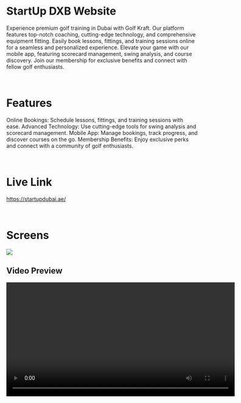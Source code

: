 # StartUp DXB Website
Experience premium golf training in Dubai with Golf Kraft. Our platform features top-notch coaching, cutting-edge technology, and comprehensive equipment fitting. Easily book lessons, fittings, and training sessions online for a seamless and personalized experience. Elevate your game with our mobile app, featuring scorecard management, swing analysis, and course discovery. Join our membership for exclusive benefits and connect with fellow golf enthusiasts.

<br/>

# Features
Online Bookings: Schedule lessons, fittings, and training sessions with ease.
Advanced Technology: Use cutting-edge tools for swing analysis and scorecard management.
Mobile App: Manage bookings, track progress, and discover courses on the go.
Membership Benefits: Enjoy exclusive perks and connect with a community of golf enthusiasts.

<br/>

# Live Link
https://startupdubai.ae/

<br/>

# Screens
<img src='/screens/1.png' />

<br/>

## Video Preview
<video width="600" controls>
  <source src="screen-capture.webm" type="video/mp4">
  Your browser does not support the video tag.
</video>
